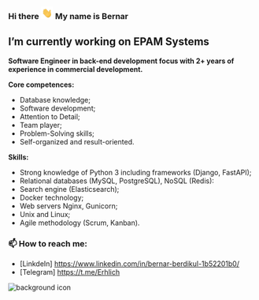 ### Hi there <img src="https://raw.githubusercontent.com/MrAnyx/MrAnyx/master/assets/hand.gif" width="25px" /> My name is Bernar
## I’m currently working on EPAM Systems

**Software Engineer in back-end development focus with 2+ years of experience in commercial development.**

**Core competences:**
* Database knowledge;
* Software development;
* Attention to Detail;
* Team player;
* Problem-Solving skills;
* Self-organized and result-oriented.

**Skills:**
* Strong knowledge of Python 3 including frameworks (Django, FastAPI);
* Relational databases (MySQL, PostgreSQL), NoSQL (Redis):
* Search engine (Elasticsearch);
* Docker technology;
* Web servers Nginx, Gunicorn;
* Unix and Linux;
* Agile methodology (Scrum, Kanban).


### 📫 How to reach me:
* [LinkdeIn] https://www.linkedin.com/in/bernar-berdikul-1b52201b0/
* [Telegram] https://t.me/Erhlich

![background icon](https://img2.akspic.ru/originals/7/7/4/4/6/164477-thefatrat_uletat-uletaj_podvig_anzhuli-uletayut-uletaj_jjd_remix-pesnya-3840x2160.jpg "Орк")

<!--
**BernarBerdikul/BernarBerdikul** is a ✨ _special_ ✨ repository because its `README.md` (this file) appears on your GitHub profile.

Here are some ideas to get you started:

- 🔭 I’m currently working on ...
- 🌱 I’m currently learning ...
- 👯 I’m looking to collaborate on ...
- 🤔 I’m looking for help with ...
- 💬 Ask me about ...
- 📫 How to reach me: ...
- 😄 Pronouns: ...
- ⚡ Fun fact: ...
-->
